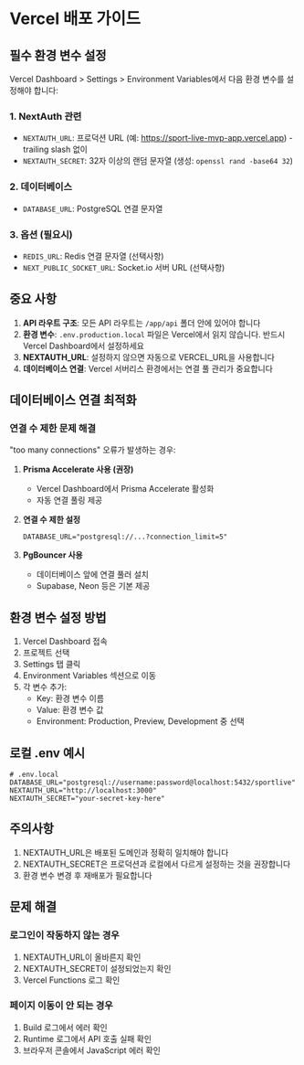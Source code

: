 # Vercel 배포 가이드

## 필수 환경 변수 설정

Vercel Dashboard > Settings > Environment Variables에서 다음 환경 변수를 설정해야 합니다:

### 1. NextAuth 관련
- `NEXTAUTH_URL`: 프로덕션 URL (예: https://sport-live-mvp-app.vercel.app) - trailing slash 없이
- `NEXTAUTH_SECRET`: 32자 이상의 랜덤 문자열 (생성: `openssl rand -base64 32`)

### 2. 데이터베이스
- `DATABASE_URL`: PostgreSQL 연결 문자열

### 3. 옵션 (필요시)
- `REDIS_URL`: Redis 연결 문자열 (선택사항)
- `NEXT_PUBLIC_SOCKET_URL`: Socket.io 서버 URL (선택사항)

## 중요 사항

1. **API 라우트 구조**: 모든 API 라우트는 `/app/api` 폴더 안에 있어야 합니다
2. **환경 변수**: `.env.production.local` 파일은 Vercel에서 읽지 않습니다. 반드시 Vercel Dashboard에서 설정하세요
3. **NEXTAUTH_URL**: 설정하지 않으면 자동으로 VERCEL_URL을 사용합니다
4. **데이터베이스 연결**: Vercel 서버리스 환경에서는 연결 풀 관리가 중요합니다

## 데이터베이스 연결 최적화

### 연결 수 제한 문제 해결
"too many connections" 오류가 발생하는 경우:

1. **Prisma Accelerate 사용 (권장)**
   - Vercel Dashboard에서 Prisma Accelerate 활성화
   - 자동 연결 풀링 제공

2. **연결 수 제한 설정**
   ```
   DATABASE_URL="postgresql://...?connection_limit=5"
   ```

3. **PgBouncer 사용**
   - 데이터베이스 앞에 연결 풀러 설치
   - Supabase, Neon 등은 기본 제공

## 환경 변수 설정 방법

1. Vercel Dashboard 접속
2. 프로젝트 선택
3. Settings 탭 클릭
4. Environment Variables 섹션으로 이동
5. 각 변수 추가:
   - Key: 환경 변수 이름
   - Value: 환경 변수 값
   - Environment: Production, Preview, Development 중 선택

## 로컬 .env 예시

```env
# .env.local
DATABASE_URL="postgresql://username:password@localhost:5432/sportlive"
NEXTAUTH_URL="http://localhost:3000"
NEXTAUTH_SECRET="your-secret-key-here"
```

## 주의사항

1. NEXTAUTH_URL은 배포된 도메인과 정확히 일치해야 합니다
2. NEXTAUTH_SECRET은 프로덕션과 로컬에서 다르게 설정하는 것을 권장합니다
3. 환경 변수 변경 후 재배포가 필요합니다

## 문제 해결

### 로그인이 작동하지 않는 경우
1. NEXTAUTH_URL이 올바른지 확인
2. NEXTAUTH_SECRET이 설정되었는지 확인
3. Vercel Functions 로그 확인

### 페이지 이동이 안 되는 경우
1. Build 로그에서 에러 확인
2. Runtime 로그에서 API 호출 실패 확인
3. 브라우저 콘솔에서 JavaScript 에러 확인